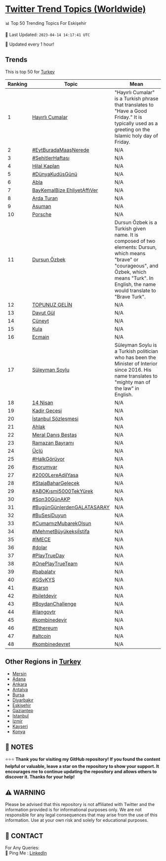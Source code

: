 [Twitter Trend Topics (Worldwide)](https://github.com/ErcinDedeoglu/Twitter-Trend-Topics)
==========


📊 Top 50 Trending Topics For Eskişehir

📆 Last Updated: `2023-04-14 14:17:41 UTC`

🔧 Updated every 1 hour!


## Trends

This is top 50 for [Turkey](</Turkey>)

| Ranking | Topic | Mean |
| ------- | ------------ | ------------ |
| 1 | [Hayırlı Cumalar](http://twitter.com/search?q=Hay%c4%b1rl%c4%b1+Cumalar) | "Hayırlı Cumalar" is a Turkish phrase that translates to "Have a Good Friday." It is typically used as a greeting on the Islamic holy day of Friday. |
| 2 | [#EytBuradaMaaşNerede](http://twitter.com/search?q=%23EytBuradaMaa%c5%9fNerede) | N/A |
| 3 | [#ŞehitlerHaftası](http://twitter.com/search?q=%23%c5%9eehitlerHaftas%c4%b1) | N/A |
| 4 | [Hilal Kaplan](http://twitter.com/search?q=Hilal+Kaplan) | N/A |
| 5 | [#DünyaKudüsGünü](http://twitter.com/search?q=%23D%c3%bcnyaKud%c3%bcsG%c3%bcn%c3%bc) | N/A |
| 6 | [Abla](http://twitter.com/search?q=Abla) | N/A |
| 7 | [BayKemalBize EhliyetAffıVer](http://twitter.com/search?q=BayKemalBize+EhliyetAff%c4%b1Ver) | N/A |
| 8 | [Arda Turan](http://twitter.com/search?q=Arda+Turan) | N/A |
| 9 | [Asuman](http://twitter.com/search?q=Asuman) | N/A |
| 10 | [Porsche](http://twitter.com/search?q=Porsche) | N/A |
| 11 | [Dursun Özbek](http://twitter.com/search?q=Dursun+%c3%96zbek) | Dursun Özbek is a Turkish given name. It is composed of two elements: Dursun, which means "brave" or "courageous", and Özbek, which means "Turk". In English, the name would translate to "Brave Turk". |
| 12 | [TOPUNUZ GELİN](http://twitter.com/search?q=TOPUNUZ+GEL%c4%b0N) | N/A |
| 13 | [Davut Gül](http://twitter.com/search?q=Davut+G%c3%bcl) | N/A |
| 14 | [Cüneyt](http://twitter.com/search?q=C%c3%bcneyt) | N/A |
| 15 | [Kula](http://twitter.com/search?q=Kula) | N/A |
| 16 | [Ecmain](http://twitter.com/search?q=Ecmain) | N/A |
| 17 | [Süleyman Soylu](http://twitter.com/search?q=S%c3%bcleyman+Soylu) | Süleyman Soylu is a Turkish politician who has been the Minister of Interior since 2016. His name translates to "mighty man of the law" in English. |
| 18 | [14 Nisan](http://twitter.com/search?q=14+Nisan) | N/A |
| 19 | [Kadir Gecesi](http://twitter.com/search?q=Kadir+Gecesi) | N/A |
| 20 | [İstanbul Sözleşmesi](http://twitter.com/search?q=%c4%b0stanbul+S%c3%b6zle%c5%9fmesi) | N/A |
| 21 | [Ahlak](http://twitter.com/search?q=Ahlak) | N/A |
| 22 | [Meral Danış Beştaş](http://twitter.com/search?q=Meral+Dan%c4%b1%c5%9f+Be%c5%9fta%c5%9f) | N/A |
| 23 | [Ramazan Bayramı](http://twitter.com/search?q=Ramazan+Bayram%c4%b1) | N/A |
| 24 | [Üçlü](http://twitter.com/search?q=%c3%9c%c3%a7l%c3%bc) | N/A |
| 25 | [#HalkGörüyor](http://twitter.com/search?q=%23HalkG%c3%b6r%c3%bcyor) | N/A |
| 26 | [#sorumvar](http://twitter.com/search?q=%23sorumvar) | N/A |
| 27 | [#2000LereAdilYasa](http://twitter.com/search?q=%232000LereAdilYasa) | N/A |
| 28 | [#StajaBaharGelecek](http://twitter.com/search?q=%23StajaBaharGelecek) | N/A |
| 29 | [#ABOKısmi5000TekYürek](http://twitter.com/search?q=%23ABOK%c4%b1smi5000TekY%c3%bcrek) | N/A |
| 30 | [#Son30GünAKP](http://twitter.com/search?q=%23Son30G%c3%bcnAKP) | N/A |
| 31 | [#BugünGünlerdenGALATASARAY](http://twitter.com/search?q=%23Bug%c3%bcnG%c3%bcnlerdenGALATASARAY) | N/A |
| 32 | [#BuSesiDuyun](http://twitter.com/search?q=%23BuSesiDuyun) | N/A |
| 33 | [#CumamızMubarekOlsun](http://twitter.com/search?q=%23Cumam%c4%b1zMubarekOlsun) | N/A |
| 34 | [#MehmetBüyükekşiİstifa](http://twitter.com/search?q=%23MehmetB%c3%bcy%c3%bckek%c5%9fi%c4%b0stifa) | N/A |
| 35 | [#İMECE](http://twitter.com/search?q=%23%c4%b0MECE) | N/A |
| 36 | [#dolar](http://twitter.com/search?q=%23dolar) | N/A |
| 37 | [#PlayTrueDay](http://twitter.com/search?q=%23PlayTrueDay) | N/A |
| 38 | [#OnePlayTrueTeam](http://twitter.com/search?q=%23OnePlayTrueTeam) | N/A |
| 39 | [#babalatv](http://twitter.com/search?q=%23babalatv) | N/A |
| 40 | [#GSvKYS](http://twitter.com/search?q=%23GSvKYS) | N/A |
| 41 | [#karsn](http://twitter.com/search?q=%23karsn) | N/A |
| 42 | [#biletdevir](http://twitter.com/search?q=%23biletdevir) | N/A |
| 43 | [#BoydanChallenge](http://twitter.com/search?q=%23BoydanChallenge) | N/A |
| 44 | [#ilangovtr](http://twitter.com/search?q=%23ilangovtr) | N/A |
| 45 | [#kombinedevir](http://twitter.com/search?q=%23kombinedevir) | N/A |
| 46 | [#Ethereum](http://twitter.com/search?q=%23Ethereum) | N/A |
| 47 | [#altcoin](http://twitter.com/search?q=%23altcoin) | N/A |
| 48 | [#kombinedevret](http://twitter.com/search?q=%23kombinedevret) | N/A |



## Other Regions in [Turkey](</Turkey>)

* [Mersin](</Turkey/Mersin.md>)
* [Adana](</Turkey/Adana.md>)
* [Ankara](</Turkey/Ankara.md>)
* [Antalya](</Turkey/Antalya.md>)
* [Bursa](</Turkey/Bursa.md>)
* [Diyarbakır](</Turkey/Diyarbakır.md>)
* [Eskişehir](</Turkey/Eskişehir.md>)
* [Gaziantep](</Turkey/Gaziantep.md>)
* [Istanbul](</Turkey/Istanbul.md>)
* [Izmir](</Turkey/Izmir.md>)
* [Kayseri](</Turkey/Kayseri.md>)
* [Konya](</Turkey/Konya.md>)



## 📝 NOTES

⭐⭐⭐ **Thank you for visiting my GitHub repository! If you found the content helpful or valuable, leave a star on the repository to show your support. It encourages me to continue updating the repository and allows others to discover it. Thanks for your help!**


## ⚠️ WARNING

Please be advised that this repository is not affiliated with Twitter and the information provided is for informational purposes only. We are not responsible for any legal consequences that may arise from the use of this information. Use at your own risk and solely for educational purposes.


## 📨 CONTACT

 For Any Queries:  
            🏓 Ping Me : [LinkedIn](https://www.linkedin.com/in/ercindedeoglu/)
